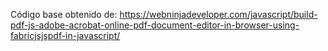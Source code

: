 Código base obtenido de: https://webninjadeveloper.com/javascript/build-pdf-js-adobe-acrobat-online-pdf-document-editor-in-browser-using-fabricjsjspdf-in-javascript/